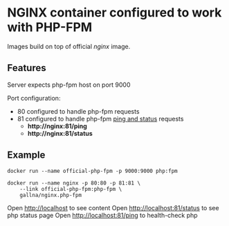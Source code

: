 # NGINX container configured to work with PHP-FPM

Images build on top of official *nginx* image.

## Features

Server expects php-fpm host on port 9000

Port configuration:

 - 80 configured to handle php-fpm requests
 - 81 configured to handle php-fpm [ping and status](https://easyengine.io/tutorials/php/fpm-status-page/) requests
    - **http://nginx:81/ping**
    - **http://nginx:81/status**

## Example

```
docker run --name official-php-fpm -p 9000:9000 php:fpm

docker run --name nginx -p 80:80 -p 81:81 \
    --link official-php-fpm:php-fpm \
    gallna/nginx.php-fpm
```

Open [http://localhost](http://localhost) to see content
Open [http://localhost:81/status](http://localhost:81/status) to see php status page
Open [http://localhost:81/ping](http://localhost:81/ping) to health-check php
